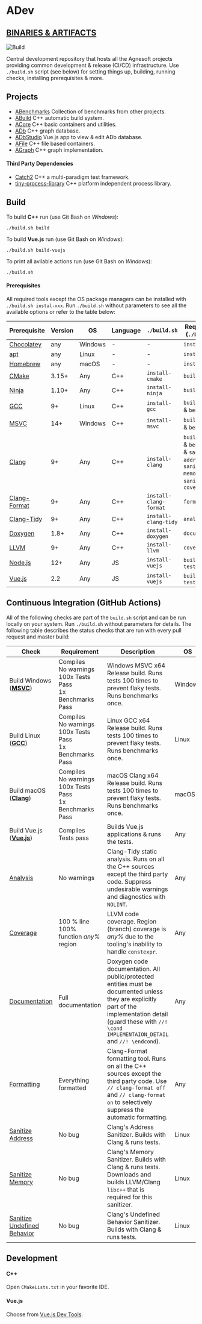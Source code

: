 # ADev

## [BINARIES & ARTIFACTS](https://github.com/Agnesoft/ADev/actions?query=branch%3Amaster)

![Build](https://github.com/Agnesoft/ADev/workflows/ADev/badge.svg)

Central development repository that hosts all the Agnesoft projects providing common development & release (CI/CD) infrastructure. Use `./build.sh` script (see below) for setting things up, building, running checks, installing prerequisites & more.

## Projects

- [ABenchmarks](projects/ABenchmarks/README.md) Collection of benchmarks from other projects.
- [ABuild](projects/ABuild/README.md) C++ automatic build system.
- [ACore](projects/ACore/README.md) C++ basic containers and utilities.
- [ADb](projects/ADb/README.md) C++ graph database.
- [ADbStudio](projects/ADbStudio/README.md) Vue.js app to view & edit ADb database.
- [AFile](projects/AFile/README.md) C++ file based containers.
- [AGraph](proejcts/AFile/README.md) C++ graph implementation.

#### Third Party Dependencies

- [Catch2](https://github.com/catchorg/Catch2) C++ a multi-paradigm test framework.
- [tiny-process-library](https://gitlab.com/eidheim/tiny-process-library) C++ platform independent process library.

## Build

To build **C++** run (use Git Bash on _Windows_):

```
./build.sh build
```

To build **Vue.js** run (use Git Bash on _Windows_):

```
./build.sh build-vuejs
```

To print all avilable actions run (use Git Bash on _Windows_):

```
./build.sh
```

#### Prerequisites

All required tools except the OS package managers can be installed with `./build.sh instal-xxx`. Run `./build.sh` without parameters to see all the available options or refer to the table below:

| Prerequisite                                                         | Version | OS      | Language | `./build.sh`           | Required For (`./build.sh`)                                                                            |
| -------------------------------------------------------------------- | ------- | ------- | -------- | ---------------------- | ------------------------------------------------------------------------------------------------------ |
| [Chocolatey](https://chocolatey.org/)                                | any     | Windows | -        | -                      | `install-xxx`                                                                                          |
| [apt](<https://en.wikipedia.org/wiki/APT_(software)>)                | any     | Linux   | -        | -                      | `install-xxx`                                                                                          |
| [Homebrew](https://brew.sh/)                                         | any     | macOS   | -        | -                      | `install-xxx`                                                                                          |
| [CMake](https://cmake.org/)                                          | 3.15+   | Any     | C++      | `install-cmake`        | `build`                                                                                                |
| [Ninja](https://ninja-build.org/)                                    | 1.10+   | Any     | C++      | `install-ninja`        | `build`                                                                                                |
| [GCC](https://gcc.gnu.org/)                                          | 9+      | Linux   | C++      | `install-gcc`          | `build` & `tests` & `benchmarks`                                                                       |
| [MSVC](https://visualstudio.microsoft.com/cs/vs/features/cplusplus/) | 14+     | Windows | C++      | `install-msvc`         | `build` & `tests` & `benchmarks`                                                                       |
| [Clang](https://clang.llvm.org/)                                     | 9+      | Any     | C++      | `install-clang`        | `build` & `tests` & `benchmarks` & `sanitize-address` & `sanitize-memory` & `sanitize-ub` & `coverage` |
| [Clang-Format](https://clang.llvm.org/docs/ClangFormat.html)         | 9+      | Any     | C++      | `install-clang-format` | `formatting`                                                                                           |
| [Clang-Tidy](https://clang.llvm.org/extra/clang-tidy/)               | 9+      | Any     | C++      | `install-clang-tidy`   | `analysis`                                                                                             |
| [Doxygen](https://www.doxygen.nl/index.html)                         | 1.8+    | Any     | C++      | `install-doxygen`      | `documentation`                                                                                        |
| [LLVM](https://www.llvm.org)                                         | 9+      | Any     | C++      | `install-llvm`         | `coverage`                                                                                             |
| [Node.js](https://nodejs.org/)                                       | 12+     | Any     | JS       | `install-vuejs`        | `build-vuejs` & `tests-vuejs`                                                                          |
| [Vue.js](https://vuejs.org/)                                         | 2.2     | Any     | JS       | `install-vuejs`        | `build-vuejs` & `tests-vuejs`                                                                          |

## Continuous Integration (GitHub Actions)

All of the following checks are part of the `build.sh` script and can be run locally on your system. Run `./build.sh` without parameters for details. The following table describes the status checks that are run with every pull request and master build:

| Check                                                                                      | Requirement                                                               | Description                                                                                                                                                                                                       | OS      | Language | `build.sh`                               |
| ------------------------------------------------------------------------------------------ | ------------------------------------------------------------------------- | ----------------------------------------------------------------------------------------------------------------------------------------------------------------------------------------------------------------- | ------- | -------- | ---------------------------------------- |
| Build Windows (**[MSVC](https://visualstudio.microsoft.com/cs/vs/features/cplusplus/)**)   | Compiles <br/> No warnings <br/> 100x Tests Pass <br/> 1x Benchmarks Pass | Windows MSVC x64 Release build. Runs tests 100 times to prevent flaky tests. Runs benchmarks once.                                                                                                                | Windows | C++      | `build` <br/> `tests` <br/> `benchmarks` |
| Build Linux (**[GCC](https://gcc.gnu.org/)**)                                              | Compiles <br/> No warnings <br/> 100x Tests Pass <br/> 1x Benchmarks Pass | Linux GCC x64 Release build. Runs tests 100 times to prevent flaky tests. Runs benchmarks once.                                                                                                                   | Linux   | C++      | `build` <br/> `tests` <br/> `benchmarks` |
| Build macOS (**[Clang](https://clang.llvm.org/)**)                                         | Compiles <br/> No warnings <br/> 100x Tests Pass <br/> 1x Benchmarks Pass | macOS Clang x64 Release build. Runs tests 100 times to prevent flaky tests. Runs benchmarks once.                                                                                                                 | macOS   | C++      | `build` <br/> `tests` <br/> `benchmarks` |
| Build Vue.js (**[Vue.js](https://vuejs.org/)**)                                            | Compiles <br/> Tests pass                                                 | Builds Vue.js applications & runs the tests.                                                                                                                                                                      | Any     | JS       | `build-vuejs` <br/> `tests-vuejs`        |
| [Analysis](https://clang.llvm.org/extra/clang-tidy/)                                       | No warnings                                                               | Clang-Tidy static analysis. Runs on all the C++ sources except the third party code. Suppress undesirable warnings and diagnostics with `NOLINT`.                                                                 | Any     | C++      | `analysis`                               |
| [Coverage](https://clang.llvm.org/docs/SourceBasedCodeCoverage.html)                       | 100 % line <br/> 100% function _any%_ region                              | LLVM code coverage. Region (branch) coverage is _any%_ due to the tooling's inability to handle `constexpr`.                                                                                                      | Any     | C++      | `coverage`                               |
| [Documentation](https://www.doxygen.nl/index.html)                                         | Full documentation                                                        | Doxygen code documentation. All public/protected entities must be documented unless they are explicitly part of the implementation detail (guard these with `//! \cond IMPLEMENTAION_DETAIL` and `//! \endcond`). | Any     | C++      | `documentation`                          |
| [Formatting](https://clang.llvm.org/docs/ClangFormat.html)                                 | Everything formatted                                                      | Clang-Format formatting tool. Runs on all the C++ sources except the third party code. Use `// clang-format off` and `// clang-format on` to selectively suppress the automatic formatting.                       | Any     | C++      | `formatting`                             |
| [Sanitize Address](https://clang.llvm.org/docs/AddressSanitizer.html)                      | No bug                                                                    | Clang's Address Sanitizer. Builds with Clang & runs tests.                                                                                                                                                        | Linux   | C++      | `sanitize-address`                       | [ASAN] |
| [Sanitize Memory](https://clang.llvm.org/docs/MemorySanitizer.html)                        | No bug                                                                    | Clang's Memory Sanitizer. Builds with Clang & runs tests. Downloads and builds LLVM/Clang `libc++` that is required for this sanitizer.                                                                           | Linux   | C++      | `sanitize-memory`                        |
| [Sanitize Undefined Behavior](https://clang.llvm.org/docs/UndefinedBehaviorSanitizer.html) | No bug                                                                    | Clang's Undefined Behavior Sanitizer. Builds with Clang & runs tests.                                                                                                                                             | Linux   | C++      | `sanitize-ub`                            |

## Development

#### C++

Open `CMakeLists.txt` in your favorite IDE.

#### Vue.js

Choose from [Vue.js Dev Tools](https://vuejs.org/v2/guide/installation.html).

